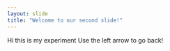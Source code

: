 ```yaml
---
layout: slide
title: "Welcome to our second slide!"
---
```

Hi this is my experiment
Use the left arrow to go back!
